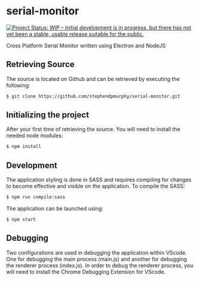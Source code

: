 # serial-monitor

[![Project Status: WIP – Initial development is in progress, but there has not yet been a stable, usable release suitable for the public.](https://www.repostatus.org/badges/latest/wip.svg)](https://www.repostatus.org/#wip)

Cross Platform Serial Monitor written using Electron and NodeJS

## Retrieving Source
The source is located on Github and can be retrieved by executing the following:
```bash
$ git clone https://github.com/stephendpmurphy/serial-monitor.git
```

## Initializing the project
After your first time of retrieving the source. You will need to install the needed node modules:
```bash
$ npm install
```

## Development
The application styling is done in SASS and requires compiling for changes to become effective and visible on the application.
To compile the SASS:
```bash
$ npm run compile:sass
```

The application can be launched using:
```bash
$ npm start
```

## Debugging
Two configurations are used in debugging the application within VScode. One for debugging the main process (main.js) and another for debugging the renderer process (index.js). In order to debug the renderer process, you will need to install the Chrome Debugging Extension for VScode.